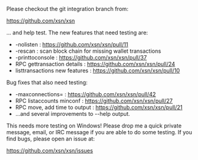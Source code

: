 Please checkout the git integration branch from:

https://github.com/xsn/xsn

... and help test.  The new features that need testing are:

* -nolisten : https://github.com/xsn/xsn/pull/11
* -rescan : scan block chain for missing wallet transactions
* -printtoconsole : https://github.com/xsn/xsn/pull/37
* RPC gettransaction details : https://github.com/xsn/xsn/pull/24
* listtransactions new features : https://github.com/xsn/xsn/pull/10

Bug fixes that also need testing:

* -maxconnections= : https://github.com/xsn/xsn/pull/42
* RPC listaccounts minconf : https://github.com/xsn/xsn/pull/27
* RPC move, add time to output : https://github.com/xsn/xsn/pull/21
* ...and several improvements to --help output.

This needs more testing on Windows!  Please drop me a quick private message, email, or IRC message if you are able to do some testing.  If you find bugs, please open an issue at:

https://github.com/xsn/xsn/issues

